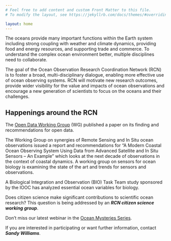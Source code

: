 ```yaml
---
# Feel free to add content and custom Front Matter to this file.
# To modify the layout, see https://jekyllrb.com/docs/themes/#overriding-theme-defaults

layout: home
---
```


The oceans provide many important functions within the Earth system including strong coupling with weather and climate dynamics,
providing food and energy resources, and supporting trade and commerce.
To understand the complex ocean environment better, multiple disciplines need to collaborate.

The goal of the Ocean Observation Research Coordination Network (RCN) is to foster a broad, multi-disciplinary dialogue,
enabling more effective use of ocean observing systems.
RCN will motivate new research outcomes, provide wider visibility for the value and impacts of ocean observations and encourage a new generation of scientists
to focus on the oceans and their challenges.


## Happenings around the RCN

The [Open Data Working Group](http://site.ieee.org/oceanrcn/working-groups/open-data-wg/) (WG) published a paper on its finding and recommendations for open data.

The Working Group on synergies of Remote Sensing and In Situ ocean observations issued a report and recommendations for “A Modern Coastal Ocean Observing System Using Data from Advanced Satellite and In Situ Sensors – An Example” which looks at the next decade of observations in the context of coastal dynamics. A working group on sensors for ocean biology is examining the state of the art and trends for sensors and observations.

A Biological Integration and Observation (BIO) Task Team study sponsored by the IOOC has analyzed essential ocean variables for biology.

Does citizen science make significant contributions to scientific ocean research? This question is being addressed by an ***RCN citizen science working group***.

Don’t miss our latest webinar in the [Ocean Mysteries Series](https://oceanmysteries.readytalk.com/?p=r).

If you are interested in participating or want further information, contact ***Sandy Williams***.
